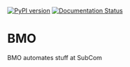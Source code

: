 [![PyPI version](https://badge.fury.io/py/bmo.svg)](https://badge.fury.io/py/bmo) [![Documentation Status](https://readthedocs.org/projects/subconscious-bmo/badge/?version=latest)](https://subconscious-bmo.readthedocs.io/en/latest/?badge=latest)

# BMO

BMO automates stuff at SubCom

